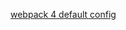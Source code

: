 [webpack 4 default config](https://github.com/webpack/webpack/blob/8b0a2ad2b3298372bf09ec22017e373625f5b06a/lib/WebpackOptionsDefaulter.js)
